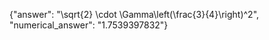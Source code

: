{"answer": "\\sqrt{2} \\cdot \\Gamma\\left(\\frac{3}{4}\\right)^2", "numerical_answer": "1.7539397832"}